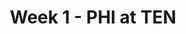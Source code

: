 ---
layout: game
title: Week 1 - PHI at TEN
season: 2002
game_id: 2002_01_PHI_TEN
away_team: PHI
home_team: TEN
---